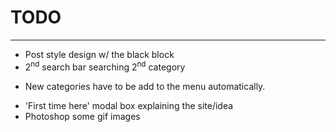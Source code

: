 # TODO
___

+	Post style design w/ the black block
+	2<sup>nd</sup> search bar searching 2<sup>nd</sup> category
-	New categories have to be add to the menu automatically.
+	'First time here' modal box explaining the site/idea
+	Photoshop some gif images 

